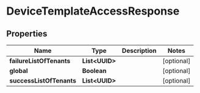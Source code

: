 

# DeviceTemplateAccessResponse


## Properties

Name | Type | Description | Notes
------------ | ------------- | ------------- | -------------
**failureListOfTenants** | **List&lt;UUID&gt;** |  |  [optional]
**global** | **Boolean** |  |  [optional]
**successListOfTenants** | **List&lt;UUID&gt;** |  |  [optional]



